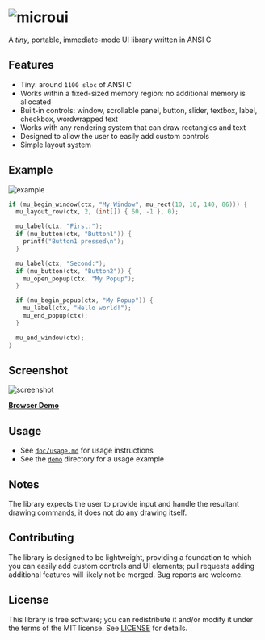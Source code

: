 # ![microui](https://user-images.githubusercontent.com/3920290/75171571-be83c500-5723-11ea-8a50-504cc2ae1109.png)

A *tiny*, portable, immediate-mode UI library written in ANSI C

## Features

* Tiny: around `1100 sloc` of ANSI C
* Works within a fixed-sized memory region: no additional memory is allocated
* Built-in controls: window, scrollable panel, button, slider, textbox, label,
  checkbox, wordwrapped text
* Works with any rendering system that can draw rectangles and text
* Designed to allow the user to easily add custom controls
* Simple layout system

## Example

![example](https://user-images.githubusercontent.com/3920290/75187058-2b598800-5741-11ea-9358-38caf59f8791.png)

```c
if (mu_begin_window(ctx, "My Window", mu_rect(10, 10, 140, 86))) {
  mu_layout_row(ctx, 2, (int[]) { 60, -1 }, 0);

  mu_label(ctx, "First:");
  if (mu_button(ctx, "Button1")) {
    printf("Button1 pressed\n");
  }

  mu_label(ctx, "Second:");
  if (mu_button(ctx, "Button2")) {
    mu_open_popup(ctx, "My Popup");
  }

  if (mu_begin_popup(ctx, "My Popup")) {
    mu_label(ctx, "Hello world!");
    mu_end_popup(ctx);
  }

  mu_end_window(ctx);
}
```

## Screenshot

![screenshot](https://user-images.githubusercontent.com/3920290/75188642-63ae9580-5744-11ea-9eee-d753ff5c0aa7.png)

[**Browser Demo**](https://floooh.github.io/sokol-html5/sgl-microui-sapp.html)

## Usage

* See [`doc/usage.md`](doc/usage.md) for usage instructions
* See the [`demo`](demo) directory for a usage example

## Notes

The library expects the user to provide input and handle the resultant drawing
commands, it does not do any drawing itself.

## Contributing

The library is designed to be lightweight, providing a foundation to which you
can easily add custom controls and UI elements; pull requests adding additional
features will likely not be merged. Bug reports are welcome.

## License

This library is free software; you can redistribute it and/or modify it under
the terms of the MIT license. See [LICENSE](LICENSE) for details.
